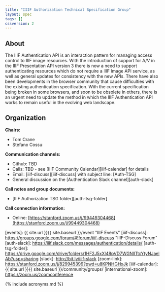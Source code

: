 ```yaml
---
title: "IIIF Authorization Technical Specification Group"
layout: spec
tags: []
cssversion: 2
---
```


## About
The IIIF Authentication API is an interaction pattern for managing access control to IIIF image resources. With the introduction of support for A/V in the IIIF Presentation API version 3 there is now a need to support authenticating resources which do not require a IIIF Image API service, as well as general updates for consistency with the new APIs. There have also been developments in the browser community that cause difficulties with the existing authentication specification. With the current specification being broken in some browsers, and soon to be obsolete in others, there is an urgent need to update the method in which the IIIF Authentication API works to remain useful in the evolving web landscape.

## Organization

**Chairs:**
* Tom Crane
* Stefano Cossu

**Communication channels:**
* Github: TBD
* Calls: TBD - see [IIIF Community Calendar][iiif-calendar] for details
* Email: [iiif-discuss][iiif-discuss] with subject line: \[Auth-TSG\]
* General discussion on the [Authentication Slack channel][auth-slack]

**Call notes and group documents:**
  * [IIIF Authorization TSG folder][auth-tsg-folder]

**Call connection information:**
* Online: [https://stanford.zoom.us/j/99449304468](https://stanford.zoom.us/j/99449304468)

[events]: {{ site.url }}{{ site.baseurl }}/event "IIIF Events"
[iiif-discuss]: https://groups.google.com/forum/#!forum/iiif-discuss "IIIF-Discuss Forum"
[auth-slack]: https://iiif.slack.com/messages/authentication/details/
[auth-tsg-folder]: https://drive.google.com/drive/folders/1HF2J5xXl48pVD7WGNlITtcYtyNJaelAb?usp=sharing
[slack]: http://bit.ly/iiif-slack
[zoom-link]: https://stanford.zoom.us/j/829945399?pwd=u8KPNHGHxJk
[iiif-calendar]: {{ site.url }}{{ site.baseurl }}/community/groups/
[international-zoom]: https://zoom.us/zoomconference


{% include acronyms.md %}

